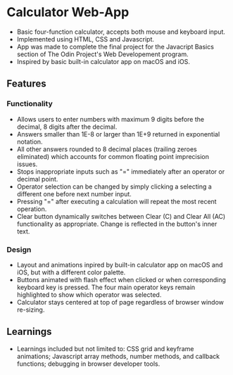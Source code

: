 # Calculator Web-App
* Basic four-function calculator, accepts both mouse and keyboard input.
* Implemented using HTML, CSS and Javascript.
* App was made to complete the final project for the Javacript Basics section of The Odin Project's Web Developement program.
* Inspired by basic built-in calculator app on macOS and iOS.

## Features
### Functionality
* Allows users to enter numbers with maximum 9 digits before the decimal, 8 digits after the decimal.
* Answers smaller than 1E-8 or larger than 1E+9 returned in exponential notation.
* All other answers rounded to 8 decimal places (trailing zeroes eliminated) which accounts for common floating point imprecision issues.
* Stops inappropriate inputs such as "=" immediately after an operator or decimal point.
* Operator selection can be changed by simply clicking a selecting a different one before next number input.
* Pressing "=" after executing a calculation will repeat the most recent operation.
* Clear button dynamically switches between Clear (C) and Clear All (AC) functionality as appropriate. Change is reflected in the button's inner text.
### Design
* Layout and animations inpired by built-in calculator app on macOS and iOS, but with a different color palette.
* Buttons animated with flash effect when clicked or when corresponding keyboard key is pressed. The four main operator keys remain highlighted to show which operator was selected.
* Calculator stays centered at top of page regardless of browser window re-sizing.

## Learnings
* Learnings included but not limited to: CSS grid and keyframe animations; Javascript array methods, number methods, and callback functions; debugging in browser developer tools.